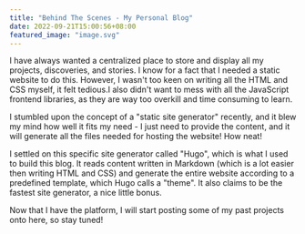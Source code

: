 ```yaml
---
title: "Behind The Scenes - My Personal Blog"
date: 2022-09-21T15:00:56+08:00
featured_image: "image.svg"
---
```


I have always wanted a centralized place to store and display all my projects, discoveries, and stories. 
I know for a fact that I needed a static website to do this. However, I wasn't too keen on writing all the HTML and CSS myself, it felt tedious.I also didn't want to mess with all the JavaScript frontend libraries, as they are way too overkill and time consuming to learn. 

I stumbled upon the concept of a "static site generator" recently, and it blew my mind how well it fits my need - I just need to provide the content, and it will generate all the files needed for hosting the website! How neat!

I settled on this specific site generator called "Hugo", which is what I used to build this blog. It reads content written in Markdown (which is a lot easier then writing HTML and CSS) and generate the entire website according to a predefined template, which Hugo calls a "theme". It also claims to be the fastest site generator, a nice little bonus.

Now that I have the platform, I will start posting some of my past projects onto here, so stay tuned!


